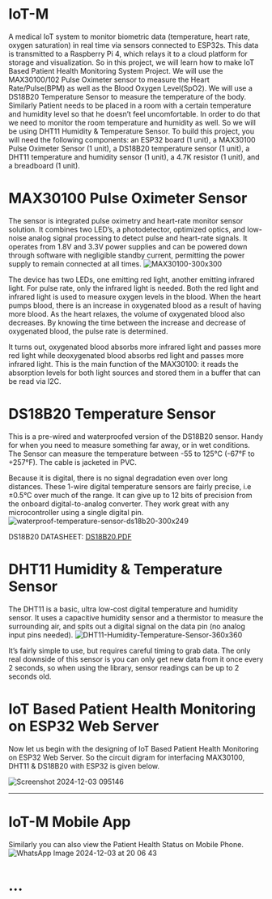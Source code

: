 # IoT-M
A medical IoT system to monitor biometric data (temperature, heart rate, oxygen saturation) in real time via sensors connected to ESP32s. This data is transmitted to a Raspberry Pi 4, which relays it to a cloud platform for storage and visualization.
So in this project, we will learn how to make IoT Based Patient Health Monitoring System Project. We will use the MAX30100/102 Pulse Oximeter sensor to measure the Heart Rate/Pulse(BPM) as well as the Blood Oxygen Level(SpO2). We will use a DS18B20 Temperature Sensor to measure the temperature of the body. Similarly Patient needs to be placed in a room with a certain temperature and humidity level so that he doesn’t feel uncomfortable. In order to do that we need to monitor the room temperature and humidity as well. So we will be using DHT11 Humidity & Temperature Sensor.
To build this project, you will need the following components: an ESP32 board (1 unit), a MAX30100 Pulse Oximeter Sensor (1 unit), a DS18B20 temperature sensor (1 unit), a DHT11 temperature and humidity sensor (1 unit), a 4.7K resistor (1 unit), and a breadboard (1 unit).
# MAX30100 Pulse Oximeter Sensor
The sensor is integrated pulse oximetry and heart-rate monitor sensor solution. It combines two LED’s, a photodetector, optimized optics, and low-noise analog signal processing to detect pulse and heart-rate signals. It operates from 1.8V and 3.3V power supplies and can be powered down through software with negligible standby current, permitting the power supply to remain connected at all times.
![MAX30100-300x300](https://github.com/user-attachments/assets/c88313ce-160a-495c-b24d-3f554c4b1c04)

The device has two LEDs, one emitting red light, another emitting infrared light. For pulse rate, only the infrared light is needed. Both the red light and infrared light is used to measure oxygen levels in the blood. When the heart pumps blood, there is an increase in oxygenated blood as a result of having more blood. As the heart relaxes, the volume of oxygenated blood also decreases. By knowing the time between the increase and decrease of oxygenated blood, the pulse rate is determined.

It turns out, oxygenated blood absorbs more infrared light and passes more red light while deoxygenated blood absorbs red light and passes more infrared light. This is the main function of the MAX30100: it reads the absorption levels for both light sources and stored them in a buffer that can be read via I2C.

# DS18B20 Temperature Sensor
This is a pre-wired and waterproofed version of the DS18B20 sensor. Handy for when you need to measure something far away, or in wet conditions. The Sensor can measure the temperature between -55 to 125°C (-67°F to +257°F). The cable is jacketed in PVC.

Because it is digital, there is no signal degradation even over long distances. These 1-wire digital temperature sensors are fairly precise, i.e ±0.5°C over much of the range. It can give up to 12 bits of precision from the onboard digital-to-analog converter. They work great with any microcontroller using a single digital pin.
![waterproof-temperature-sensor-ds18b20-300x249](https://github.com/user-attachments/assets/19ac0fec-f626-45b8-af4d-40c130b97480)

DS18B20 DATASHEET: 
[DS18B20.PDF](https://github.com/user-attachments/files/17990132/DS18B20.PDF)


# DHT11 Humidity & Temperature Sensor
The DHT11 is a basic, ultra low-cost digital temperature and humidity sensor. It uses a capacitive humidity sensor and a thermistor to measure the surrounding air, and spits out a digital signal on the data pin (no analog input pins needed).
![DHT11-Humidity-Temperature-Sensor-360x360](https://github.com/user-attachments/assets/43e484cb-f6f2-4d46-b9ce-1f0eb5b76135)

It’s fairly simple to use, but requires careful timing to grab data. The only real downside of this sensor is you can only get new data from it once every 2 seconds, so when using the library, sensor readings can be up to 2 seconds old.

# IoT Based Patient Health Monitoring on ESP32 Web Server
Now let us begin with the designing of IoT Based Patient Health Monitoring on ESP32 Web Server. So the circuit digram for interfacing MAX30100, DHT11 & DS18B20 with ESP32 is given below.

![Screenshot 2024-12-03 095146](https://github.com/user-attachments/assets/6c8433c0-eb4c-41ea-a1da-c4e56b3681a8)

-----------------------------------------------------------------------------------------------------------------------------
# IoT-M Mobile App

Similarly you can also view the Patient Health Status on Mobile Phone.
![WhatsApp Image 2024-12-03 at 20 06 43](https://github.com/user-attachments/assets/a71e619d-804f-4cb9-a5f8-8c085cd83671)

# ...


